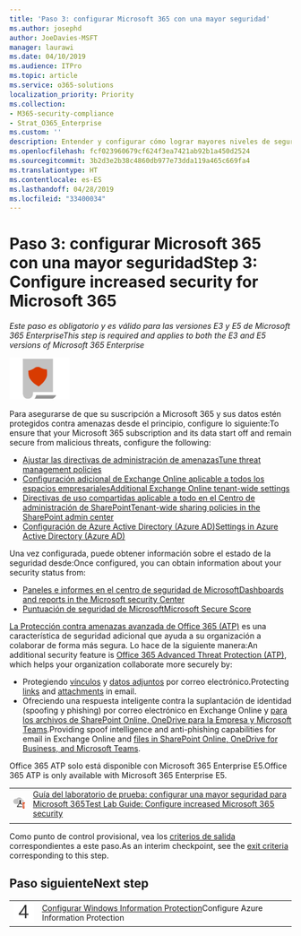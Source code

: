 ```yaml
---
title: 'Paso 3: configurar Microsoft 365 con una mayor seguridad'
ms.author: josephd
author: JoeDavies-MSFT
manager: laurawi
ms.date: 04/10/2019
ms.audience: ITPro
ms.topic: article
ms.service: o365-solutions
localization_priority: Priority
ms.collection:
- M365-security-compliance
- Strat_O365_Enterprise
ms.custom: ''
description: Entender y configurar cómo lograr mayores niveles de seguridad con Microsoft 365.
ms.openlocfilehash: fcf023960679cf624f3ea7421ab92b1a450d2524
ms.sourcegitcommit: 3b2d3e2b38c4860db977e73dda119a465c669fa4
ms.translationtype: HT
ms.contentlocale: es-ES
ms.lasthandoff: 04/28/2019
ms.locfileid: "33400034"
---
```

# <a name="step-3-configure-increased-security-for-microsoft-365"></a><span data-ttu-id="4d5b1-103">Paso 3: configurar Microsoft 365 con una mayor seguridad</span><span class="sxs-lookup"><span data-stu-id="4d5b1-103">Step 3: Configure increased security for Microsoft 365</span></span>

<span data-ttu-id="4d5b1-104">*Este paso es obligatorio y es válido para las versiones E3 y E5 de Microsoft 365 Enterprise*</span><span class="sxs-lookup"><span data-stu-id="4d5b1-104">*This step is required and applies to both the E3 and E5 versions of Microsoft 365 Enterprise*</span></span>

![](./media/deploy-foundation-infrastructure/infoprotection_icon-small.png)

<span data-ttu-id="4d5b1-105">Para asegurarse de que su suscripción a Microsoft 365 y sus datos estén protegidos contra amenazas desde el principio, configure lo siguiente:</span><span class="sxs-lookup"><span data-stu-id="4d5b1-105">To ensure that your Microsoft 365 subscription and its data start off and remain secure from malicious threats, configure the following:</span></span>

- [<span data-ttu-id="4d5b1-106">Ajustar las directivas de administración de amenazas</span><span class="sxs-lookup"><span data-stu-id="4d5b1-106">Tune threat management policies</span></span>](https://docs.microsoft.com/office365/securitycompliance/tenant-wide-setup-for-increased-security#tune-threat-management-policies-in-the-office-365-security--compliance-center)
- [<span data-ttu-id="4d5b1-107">Configuración adicional de Exchange Online aplicable a todos los espacios empresariales</span><span class="sxs-lookup"><span data-stu-id="4d5b1-107">Additional Exchange Online tenant-wide settings</span></span>](https://docs.microsoft.com/office365/securitycompliance/tenant-wide-setup-for-increased-security#configure-additional-exchange-online-tenant-wide-settings)
- [<span data-ttu-id="4d5b1-108">Directivas de uso compartidas aplicable a todo en el Centro de administración de SharePoint</span><span class="sxs-lookup"><span data-stu-id="4d5b1-108">Tenant-wide sharing policies in the SharePoint admin center</span></span>](https://docs.microsoft.com/office365/securitycompliance/tenant-wide-setup-for-increased-security#configure-tenant-wide-sharing-policies-in-sharepoint-admin-center)
- [<span data-ttu-id="4d5b1-109">Configuración de Azure Active Directory (Azure AD)</span><span class="sxs-lookup"><span data-stu-id="4d5b1-109">Settings in Azure Active Directory (Azure AD)</span></span>](https://docs.microsoft.com/office365/securitycompliance/tenant-wide-setup-for-increased-security#configure-settings-in-azure-active-directory)

<span data-ttu-id="4d5b1-110">Una vez configurada, puede obtener información sobre el estado de la seguridad desde:</span><span class="sxs-lookup"><span data-stu-id="4d5b1-110">Once configured, you can obtain information about your security status from:</span></span>

- [<span data-ttu-id="4d5b1-111">Paneles e informes en el centro de seguridad de Microsoft</span><span class="sxs-lookup"><span data-stu-id="4d5b1-111">Dashboards and reports in the Microsoft security Center</span></span>](https://docs.microsoft.com/office365/securitycompliance/tenant-wide-setup-for-increased-security#view-dashboards-and-reports-in-the-security--compliance-center)
- [<span data-ttu-id="4d5b1-112">Puntuación de seguridad de Microsoft</span><span class="sxs-lookup"><span data-stu-id="4d5b1-112">Microsoft Secure Score</span></span>](https://docs.microsoft.com/office365/securitycompliance/microsoft-secure-score)

<span data-ttu-id="4d5b1-113">[La Protección contra amenazas avanzada de Office 365 (ATP)](https://docs.microsoft.com/office365/securitycompliance/office-365-atp) es una característica de seguridad adicional que ayuda a su organización a colaborar de forma más segura. Lo hace de la siguiente manera:</span><span class="sxs-lookup"><span data-stu-id="4d5b1-113">An additional security feature is [Office 365 Advanced Threat Protection (ATP)](https://docs.microsoft.com/office365/securitycompliance/office-365-atp), which helps your organization collaborate more securely by:</span></span>

- <span data-ttu-id="4d5b1-114">Protegiendo [vínculos](https://docs.microsoft.com/office365/securitycompliance/atp-safe-links) y [datos adjuntos](https://docs.microsoft.com/office365/securitycompliance/atp-safe-attachments) por correo electrónico.</span><span class="sxs-lookup"><span data-stu-id="4d5b1-114">Protecting [links](https://docs.microsoft.com/office365/securitycompliance/atp-safe-links) and [attachments](https://docs.microsoft.com/office365/securitycompliance/atp-safe-attachments) in email.</span></span> 
- <span data-ttu-id="4d5b1-115">Ofreciendo una respuesta inteligente contra la suplantación de identidad (spoofing y phishing) por correo electrónico en Exchange Online y [para los archivos de SharePoint Online, OneDrive para la Empresa y Microsoft Teams](https://docs.microsoft.com/office365/securitycompliance/atp-for-spo-odb-and-teams).</span><span class="sxs-lookup"><span data-stu-id="4d5b1-115">Providing spoof intelligence and anti-phishing capabilities for email in Exchange Online and [files in SharePoint Online, OneDrive for Business, and Microsoft Teams](https://docs.microsoft.com/office365/securitycompliance/atp-for-spo-odb-and-teams).</span></span> 

<span data-ttu-id="4d5b1-116">Office 365 ATP solo está disponible con Microsoft 365 Enterprise E5.</span><span class="sxs-lookup"><span data-stu-id="4d5b1-116">Office 365 ATP is only available with Microsoft 365 Enterprise E5.</span></span>

|||
|:-------|:-----|
|![Guías de laboratorio de pruebas para Microsoft Cloud](media/m365-enterprise-test-lab-guides/cloud-tlg-icon-small.png)| [<span data-ttu-id="4d5b1-118">Guía del laboratorio de prueba: configurar una mayor seguridad para Microsoft 365</span><span class="sxs-lookup"><span data-stu-id="4d5b1-118">Test Lab Guide: Configure increased Microsoft 365 security</span></span>](increased-o365-security-microsoft-365-enterprise-dev-test-environment.md) |
|||

<span data-ttu-id="4d5b1-119">Como punto de control provisional, vea los [criterios de salida](infoprotect-exit-criteria.md#crit-infoprotect-step3) correspondientes a este paso.</span><span class="sxs-lookup"><span data-stu-id="4d5b1-119">As an interim checkpoint, see the [exit criteria](infoprotect-exit-criteria.md#crit-infoprotect-step3) corresponding to this step.</span></span>

## <a name="next-step"></a><span data-ttu-id="4d5b1-120">Paso siguiente</span><span class="sxs-lookup"><span data-stu-id="4d5b1-120">Next step</span></span>


|||
|:-------|:-----|
|![](./media/stepnumbers/Step4.png)|<span data-ttu-id="4d5b1-121">[Configurar Windows Information Protection](infoprotect-deploy-windows-information-protection.md)</span><span class="sxs-lookup"><span data-stu-id="4d5b1-121">[](infoprotect-deploy-windows-information-protection.md)Configure Azure Information Protection</span></span>|


